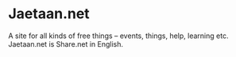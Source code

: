# Jaetaan.net
A site for all kinds of free things – events, things, help, learning etc.
Jaetaan.net is Share.net in English.
